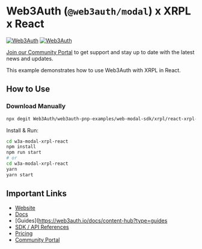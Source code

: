 # Web3Auth (`@web3auth/modal`) x XRPL x React

[![Web3Auth](https://img.shields.io/badge/Web3Auth-SDK-blue)](https://web3auth.io/docs/sdk/pnp/web/modal)
[![Web3Auth](https://img.shields.io/badge/Web3Auth-Community-cyan)](https://community.web3auth.io)

[Join our Community Portal](https://community.web3auth.io/) to get support and stay up to date with the latest news and updates.

This example demonstrates how to use Web3Auth with XRPL in React.

## How to Use

### Download Manually

```bash
npx degit Web3Auth/web3auth-pnp-examples/web-modal-sdk/xrpl/react-xrpl-modal-example w3a-modal-xrpl-react
```

Install & Run:

```bash
cd w3a-modal-xrpl-react
npm install
npm run start
# or
cd w3a-modal-xrpl-react
yarn
yarn start
```

## Important Links

- [Website](https://web3auth.io)
- [Docs](https://web3auth.io/docs)
- [Guides](https://web3auth.io/docs/content-hub?type=guides
- [SDK / API References](https://web3auth.io/docs/sdk)
- [Pricing](https://web3auth.io/pricing.html)
- [Community Portal](https://community.web3auth.io)
